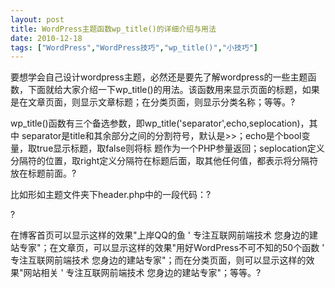 ```yaml
---
layout: post
title: WordPress主题函数wp_title()的详细介绍与用法		
date: 2010-12-18
tags: ["WordPress","WordPress技巧","wp_title()","小技巧"]
---
```


要想学会自己设计wordpress主题，必然还是要先了解wordpress的一些主题函数，下面就给大家介绍一下wp_title()的用法。该函数用来显示页面的标题，如果是在文章页面，则显示文章标题；在分类页面，则显示分类名称；等等。?

wp_title()函数有三个备选参数，即wp_title('separator',echo,seplocation)，其中 separator是title和其余部分之间的分割符号，默认是>>；echo是个bool变量，取true显示标题，取false则将标 题作为一个PHP参量返回；seplocation定义分隔符的位置，取right定义分隔符在标题后面，取其他任何值，都表示将分隔符放在标题前面。?

比如形如主题文件夹下header.php中的一段代码：?

<title>
<?php wp_title(''',true,'right'); ?>
<?php bloginfo('name'); ?>?' <?php bloginfo('description'); ?>
</title>?

在博客首页可以显示这样的效果"上岸QQ的鱼 ' 专注互联网前端技术 您身边的建站专家"；在文章页，可以显示这样的效果"用好WordPress不可不知的50个函数 ' 专注互联网前端技术 您身边的建站专家"；而在分类页面，则可以显示这样的效果"网站相关 ' 专注互联网前端技术 您身边的建站专家"；等等。<span id="_marker">?		
